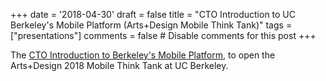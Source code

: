+++
date = '2018-04-30'
draft = false
title = "CTO Introduction to UC Berkeley's Mobile Platform (Arts+Design Mobile Think Tank)"
tags = ["presentations"]
comments = false  # Disable comments for this post
+++

The [CTO Introduction to Berkeley's Mobile Platform](/staticfiles/CTOTalk-MobileThinkTank2018.pdf), to open the Arts+Design 2018 Mobile Think Tank at UC Berkeley.


